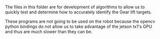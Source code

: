 The files in this folder are for development of algorithms to allow us to quickly test and determine how to accurately identify the Gear lift targets. 

These programs are not going to be used on the robot because the opencv python bindings do not allow us to take advantage of the jetson tx1's GPU and thus are much slower than they can be. 